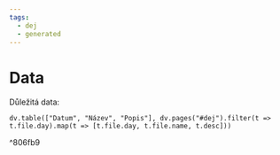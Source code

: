 ```yaml
---
tags:
  - dej
  - generated
---
```

# Data
Důležitá data:
```dataviewjs
dv.table(["Datum", "Název", "Popis"], dv.pages("#dej").filter(t => t.file.day).map(t => [t.file.day, t.file.name, t.desc]))
```

^806fb9

